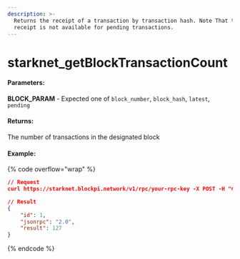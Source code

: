 ```yaml
---
description: >-
  Returns the receipt of a transaction by transaction hash. Note That the
  receipt is not available for pending transactions.
---
```


# starknet\_getBlockTransactionCount

#### **Parameters:**

**BLOCK\_PARAM**  -  Expected one of `block_number`, `block_hash`, `latest`, `pending`

#### **Returns:**

The number of transactions in the designated block

#### Example:

{% code overflow="wrap" %}
```json
// Request
curl https://starknet.blockpi.network/v1/rpc/your-rpc-key -X POST -H "Content-Type: application/json" --data '{"jsonrpc":"2.0","method":"starknet_getBlockTransactionCount","params": ["latest"],"id":1}'

// Result
{
    "id": 1,
    "jsonrpc": "2.0",
    "result": 127
}
```
{% endcode %}

